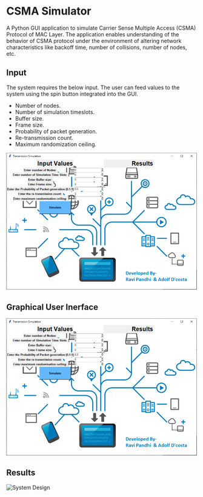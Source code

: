 # CSMA Simulator

A Python GUI application to simulate Carrier Sense Multiple Access (CSMA) Protocol of MAC Layer. The application enables understanding of the behavior of CSMA protocol under the environment of altering network characteristics like backoff time, number of collisions, number of nodes, etc.

## Input

The system requires the below input. The user can feed values to the system using the spin button integrated into the GUI.

* Number of nodes.
* Number of simulation timeslots.
* Buffer size.
* Frame size.
* Probability of packet generation.
* Re-transmission count.
* Maximum randomization ceiling.


![System Design](https://github.com/adolfdcosta91/CSMASimulator/blob/master/GitHub/CSMA.png)

## Graphical User Inerface

![System Design](https://github.com/adolfdcosta91/CSMASimulator/blob/master/GitHub/CSMA.png)

## Results 

![System Design](https://github.com/adolfdcosta91/CSMASimulator/blob/master/GitHub/Results.png)
